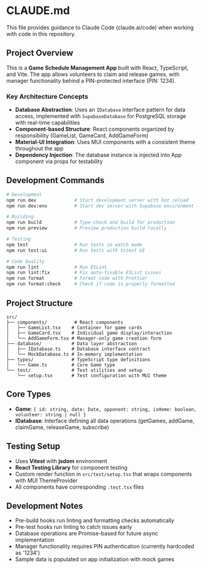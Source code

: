# CLAUDE.md

This file provides guidance to Claude Code (claude.ai/code) when working with code in this repository.

## Project Overview

This is a **Game Schedule Management App** built with React, TypeScript, and Vite. The app allows volunteers to claim and release games, with manager functionality behind a PIN-protected interface (PIN: 1234).

### Key Architecture Concepts

- **Database Abstraction**: Uses an `IDatabase` interface pattern for data access, implemented with `SupabaseDatabase` for PostgreSQL storage with real-time capabilities
- **Component-based Structure**: React components organized by responsibility (GameList, GameCard, AddGameForm)
- **Material-UI Integration**: Uses MUI components with a consistent theme throughout the app
- **Dependency Injection**: The database instance is injected into App component via props for testability

## Development Commands

```bash
# Development
npm run dev              # Start development server with hot reload
npm run dev:env          # Start dev server with Supabase environment (requires setup)

# Building
npm run build            # Type-check and build for production
npm run preview          # Preview production build locally

# Testing
npm test                 # Run tests in watch mode
npm run test:ui          # Run tests with Vitest UI

# Code Quality
npm run lint             # Run ESLint
npm run lint:fix         # Fix auto-fixable ESLint issues
npm run format           # Format code with Prettier
npm run format:check     # Check if code is properly formatted
```

## Project Structure

```
src/
├── components/          # React components
│   ├── GameList.tsx    # Container for game cards
│   ├── GameCard.tsx    # Individual game display/interaction
│   └── AddGameForm.tsx # Manager-only game creation form
├── database/           # Data layer abstraction
│   ├── IDatabase.ts    # Database interface contract
│   └── MockDatabase.ts # In-memory implementation
├── types/              # TypeScript type definitions
│   └── Game.ts         # Core Game type
└── test/               # Test utilities and setup
    └── setup.tsx       # Test configuration with MUI theme
```

## Core Types

- **Game**: `{ id: string, date: Date, opponent: string, isHome: boolean, volunteer: string | null }`
- **IDatabase**: Interface defining all data operations (getGames, addGame, claimGame, releaseGame, subscribe)

## Testing Setup

- Uses **Vitest** with **jsdom** environment
- **React Testing Library** for component testing
- Custom render function in `src/test/setup.tsx` that wraps components with MUI ThemeProvider
- All components have corresponding `.test.tsx` files

## Development Notes

- Pre-build hooks run linting and formatting checks automatically
- Pre-test hooks run linting to catch issues early
- Database operations are Promise-based for future async implementation
- Manager functionality requires PIN authentication (currently hardcoded as '1234')
- Sample data is populated on app initialization with mock games
